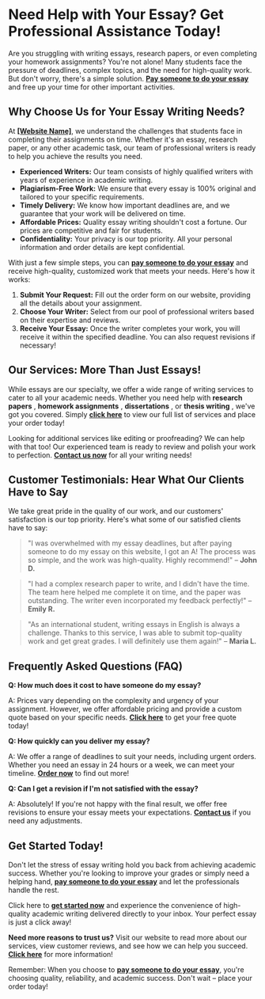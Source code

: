# Need Help with Your Essay? Get Professional Assistance Today!

Are you struggling with writing essays, research papers, or even completing your homework assignments? You're not alone! Many students face the pressure of deadlines, complex topics, and the need for high-quality work. But don't worry, there's a simple solution. **[Pay someone to do your essay](https://tinyurl.com/topessay?keyword=pay+someone+to+do+your+essay)** and free up your time for other important activities.

## Why Choose Us for Your Essay Writing Needs?

At **[[Website Name]](https://tinyurl.com/topessay?keyword=pay+someone+to+do+your+essay)**, we understand the challenges that students face in completing their assignments on time. Whether it's an essay, research paper, or any other academic task, our team of professional writers is ready to help you achieve the results you need.

- **Experienced Writers:** Our team consists of highly qualified writers with years of experience in academic writing.
- **Plagiarism-Free Work:** We ensure that every essay is 100% original and tailored to your specific requirements.
- **Timely Delivery:** We know how important deadlines are, and we guarantee that your work will be delivered on time.
- **Affordable Prices:** Quality essay writing shouldn't cost a fortune. Our prices are competitive and fair for students.
- **Confidentiality:** Your privacy is our top priority. All your personal information and order details are kept confidential.

With just a few simple steps, you can **[pay someone to do your essay](https://tinyurl.com/topessay?keyword=pay+someone+to+do+your+essay)** and receive high-quality, customized work that meets your needs. Here's how it works:

1. **Submit Your Request:** Fill out the order form on our website, providing all the details about your assignment.
2. **Choose Your Writer:** Select from our pool of professional writers based on their expertise and reviews.
3. **Receive Your Essay:** Once the writer completes your work, you will receive it within the specified deadline. You can also request revisions if necessary!

## Our Services: More Than Just Essays!

While essays are our specialty, we offer a wide range of writing services to cater to all your academic needs. Whether you need help with **research papers** , **homework assignments** , **dissertations** , or **thesis writing** , we've got you covered. Simply **[click here](https://tinyurl.com/topessay?keyword=pay+someone+to+do+your+essay)** to view our full list of services and place your order today!

Looking for additional services like editing or proofreading? We can help with that too! Our experienced team is ready to review and polish your work to perfection. **[Contact us now](https://tinyurl.com/topessay?keyword=pay+someone+to+do+your+essay)** for all your writing needs!

## Customer Testimonials: Hear What Our Clients Have to Say

We take great pride in the quality of our work, and our customers' satisfaction is our top priority. Here's what some of our satisfied clients have to say:

> "I was overwhelmed with my essay deadlines, but after paying someone to do my essay on this website, I got an A! The process was so simple, and the work was high-quality. Highly recommend!" – **John D.**

> "I had a complex research paper to write, and I didn't have the time. The team here helped me complete it on time, and the paper was outstanding. The writer even incorporated my feedback perfectly!" – **Emily R.**

> "As an international student, writing essays in English is always a challenge. Thanks to this service, I was able to submit top-quality work and get great grades. I will definitely use them again!" – **Maria L.**

## Frequently Asked Questions (FAQ)

**Q: How much does it cost to have someone do my essay?**

A: Prices vary depending on the complexity and urgency of your assignment. However, we offer affordable pricing and provide a custom quote based on your specific needs. **[Click here](https://tinyurl.com/topessay?keyword=pay+someone+to+do+your+essay)** to get your free quote today!

**Q: How quickly can you deliver my essay?**

A: We offer a range of deadlines to suit your needs, including urgent orders. Whether you need an essay in 24 hours or a week, we can meet your timeline. **[Order now](https://tinyurl.com/topessay?keyword=pay+someone+to+do+your+essay)** to find out more!

**Q: Can I get a revision if I'm not satisfied with the essay?**

A: Absolutely! If you're not happy with the final result, we offer free revisions to ensure your essay meets your expectations. **[Contact us](https://tinyurl.com/topessay?keyword=pay+someone+to+do+your+essay)** if you need any adjustments.

## Get Started Today!

Don't let the stress of essay writing hold you back from achieving academic success. Whether you're looking to improve your grades or simply need a helping hand, **[pay someone to do your essay](https://tinyurl.com/topessay?keyword=pay+someone+to+do+your+essay)** and let the professionals handle the rest.

Click here to **[get started now](https://tinyurl.com/topessay?keyword=pay+someone+to+do+your+essay)** and experience the convenience of high-quality academic writing delivered directly to your inbox. Your perfect essay is just a click away!

**Need more reasons to trust us?** Visit our website to read more about our services, view customer reviews, and see how we can help you succeed. **[Click here](https://tinyurl.com/topessay?keyword=pay+someone+to+do+your+essay)** for more information!

Remember: When you choose to **[pay someone to do your essay](https://tinyurl.com/topessay?keyword=pay+someone+to+do+your+essay)**, you're choosing quality, reliability, and academic success. Don't wait – place your order today!
